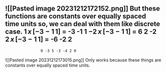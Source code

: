 ![[Pasted image 20231212172152.png]]
But these functions are constants over equally spaced time units so, we can deal with them like discrete case.
$1 \, x \, [-3 -1\, 1]$ = -3 -1 1
$-2 \, x \, [-3 -1\, 1]$ =    6 2 -2
$2 \, x \, [-3 -1\, 1]$ =         -6 -2 2
--------------------------------
                    0 -3 5 -3 -4 2 0

![[Pasted image 20231212173015.png]]
Only works because these things are constants over equally spaced time units.


